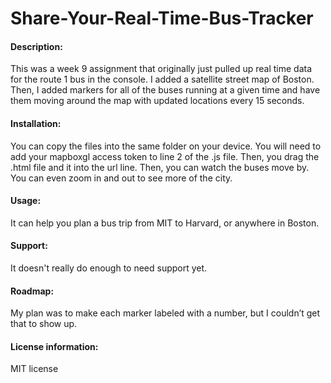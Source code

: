# Share-Your-Real-Time-Bus-Tracker
#### Description:
This was a week 9 assignment that originally just pulled up real time data for the route 1 bus in the console. I added a satellite street map of Boston. Then, I added markers for all of the buses running at a given time and have them moving around the map with updated locations every 15 seconds.
 
#### Installation:
 
You can copy the files into the same folder on your device. You will need to add your mapboxgl access token to line 2 of the .js file. Then, you drag the .html file and it into the url line. Then, you can watch the buses move by. You can even zoom in and out to see more of the city.
 
#### Usage:
 
It can help you plan a bus trip from MIT to Harvard, or anywhere in Boston.
 
#### Support: 
 
It doesn't really do enough to need support yet.
 
#### Roadmap: 
 My plan was to make each marker labeled with a number, but I couldn’t get that to show up.
 
#### License information:
 
MIT license
